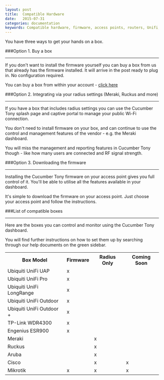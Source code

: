 ```yaml
---
layout: post
title:  Compatible Hardware
date:   2015-07-31
categories: documentation
keywords: Compatible hardware, firmware, access points, routers, Unifi, ubiquity, meraki, ruckus, mikrotik, radius, captive portal
---
```

You have three ways to get your hands on a box.

###Option 1. Buy a box
<hr>

If you don't want to install the firmware yourself you can buy a box from us that already has the firmware installed. It will arrive in the post ready to plug in. No configuration required.

You can buy a box from within your account - <a href="https://my.ctapp.io/#/shop">click here</a>

###Option 2. Integrating via your radius settings (Meraki, Ruckus and more)
<hr>

If you have a box that includes radius settings you can use the Cucumber Tony splash page and captive portal to manage your public Wi-Fi connection.

You don't need to install firmware on your box, and can continue to use the control and management features of the vendor - e.g. the Meraki dashboard.

You will miss the management and reporting features in Cucumber Tony though - like how many users are connected and RF signal strength.

###Option 3. Downloading the firmware
<hr>

Installing the Cucumber Tony firmware on your access point gives you full control of it. You'll be able to utilise all the features available in your dashboard.

It's simple to download the firmware on your access point. Just choose your access point and follow the instructions.

###List of compatible boxes
<hr>

Here are the boxes you can control and monitor using the Cucumber Tony dashboard. 

You will find further instructions on how to set them up by searching through our help documents on the green sidebar.

<table>
  <tr>
    <th>Box Model</th>
    <th>Firmware</th>
    <th>Radius Only</th>
    <th>Coming Soon</th>
  </tr>
  <tr>
    <td>Ubiquiti UniFi UAP</td>
    <td>x</td>
    <td></td>
    <td></td>
  </tr>
  <tr>
    <td>Ubiquiti UniFi Pro</td>
    <td>x</td>
    <td></td>
    <td></td>
  </tr>
  <tr>
    <td>Ubiquiti UniFi LongRange</td>
    <td>x</td>
    <td></td>
    <td></td>
  </tr>
  <tr>
    <td>Ubiquiti UniFi Outdoor</td>
    <td>x</td>
    <td></td>
    <td></td>
  </tr>
  <tr>
    <td>Ubiquiti UniFi Outdoor +</td>
    <td>x</td>
    <td></td>
    <td></td>
  </tr>
  <tr>
    <td>TP-Link WDR4300</td>
    <td>x</td>
    <td></td>
    <td></td>
  </tr>
  <tr>
    <td>Engenius ESR900</td>
    <td>x</td>
    <td></td>
    <td></td>
  </tr>
  <tr>
    <td>Meraki</td>
    <td></td>
    <td>x</td>
    <td></td>
  </tr>
  <tr>
    <td>Ruckus</td>
    <td></td>
    <td>x</td>
    <td></td>
  </tr>
  <tr>
    <td>Aruba</td>
    <td></td>
    <td>x</td>
    <td></td>
  </tr>
  <tr>
    <td>Cisco</td>
    <td></td>
    <td>x</td>
    <td>x</td>
  </tr>
  <tr>
    <td>Mikrotik</td>
    <td>x</td>
    <td>x</td>
    <td>x</td>
  </tr>
</table>

<br>

